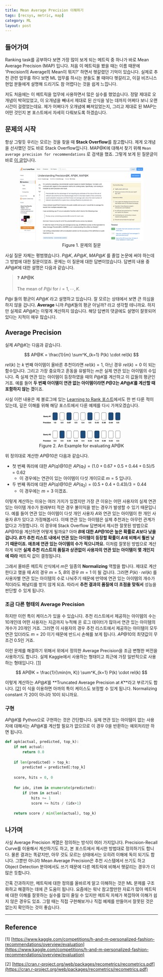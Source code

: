 ```yaml
---
title: Mean Average Precision 이해하기
tags: [recsys, metric, map]
category: ML
layout: post
---
```



<!--more-->

## 들어가며

Ranking task를 공부하다 보면 가장 많이 보게 되는 메트릭 중 하나가 바로 Mean Average Precision (MAP) 입니다. 처음 이 메트릭을 봤을 때는 이름 때문에 'Precision의 Average의 Mean이 뭐지?' 하면서 헷갈렸던 기억이 있습니다. 실제로 추천 관련 업무를 하다 보면 ML 업무를 하시는 분들도 볼 때마다 헷갈리고, 이걸 비즈니스 현업 분들에게 설명해 드리기도 참 어렵다는 것을 쉽게 느낍니다.

저도 처음에는 이 메트릭을 업무에 사용하면서 많은 실수를 했었습니다. 정말 제대로 오개념이 박혀있었고, 이 오개념을 빼내서 제대로 된 산식을 넣는 데까지 어쩌다 보니 오랜 시간이 걸렸었는데요. 제가 어쩌다가 오개념에 빠져있었는지, 그리고 제대로 된 MAP는 어떤 것인지 본 포스트에서 자세히 다뤄보도록 하겠습니다.

## 문제의 시작

항상 그렇듯 우리는 모르는 것을 찾을 때 **Stack Overflow**를 참고합니다. 제게 오개념을 선사했던 것도 바로 Stack Overflow입니다. MAP@K에 대해서 찾기 위해 `Mean average precision for recommendations` 로 검색을 했죠. 그렇게 보게 된 질문글이 바로 [이 글](https://stackoverflow.com/questions/55748792/understanding-precisionk-apk-mapk)입니다.

<center>
  <figure>
    <img src="/assets/images/2022-05-01-understanding-mean-average-precision/stack_overflow.png" alt="Stack Overflow" style="zoom:40%;" loading="lazy" />
    <figcaption style="text-align: center;">Figure 1. 문제의 질문</figcaption>
  </figure>
</center>

사실 질문 자체는 평범했습니다. $P@K$, $AP@K$, $MAP@K$ 를 졸업 논문에 써야 하는데 그 방법에 대한 질문이었죠. 문제는 이 질문에 대한 답변이었습니다. 답변의 내용 중 $AP@K$에 대한 설명은 다음과 같습니다.

>   ❓ **AP@K**
>
>   The mean of $P@i$ for $i = 1, \cdots, K$.

$P@i$ 들의 평균이 $AP@K$ 라고 설명하고 있습니다. 잘 모르는 상태에서 보면 큰 의심을 하지 않을 겁니다. **Average** 니까 $P@K$들의 평균 아닐까? 라고 생각할 테니까요. 하지만 실제로 $AP@K$는 이렇게 계산하지 않습니다. 해당 답변의 댓글에도 설명이 잘못되어 있다는 지적이 매우 많습니다.

## Average Precision

실제 $AP@K$는 다음과 같습니다.

$$
AP@K = \frac{1}{m} \sum^K_{k=1} P(k) \cdot rel(k)
$$

$rel(k)$ 는  $k$ 번째 아이템이 올바른 추천이라면 $rel(k) = 1$, 아닌 경우 $rel(k) = 0$ 이 되는 함수입니다. 그리고 가장 중요하고 혼동을 유발하는 $m$은 실제 연관 있는 아이템의 수입니다. 즉 실제 연관 있는 아이템이 등장하였을 때의 $P@K$를 계산하고 이 값들의 평균인 거죠. 예를 들어 **두 번째 아이템이 연관 없는 아이템이라면 $P@2$는 $AP@K$를 계산할 때 포함하지 않는 것**이죠.

사실 이런 내용은 제 블로그에 있는 [Learning to Rank 포스트](https://otzslayer.github.io/ml/2022/02/13/learning-to-rank.html)에서도 한 번 다룬 적이 있는데, 깊은 이해를 위해 해당 포스트에서 다룬 예제를 다시 가져오겠습니다.

<center>
  <figure>
    <img src="/assets/images/2022-02-13-learning-to-rank/queries.png" alt="Example" style="zoom:25%;" loading="lazy" />
    <figcaption style="text-align: center;">Figure 2. An Example for evaluating AP@K</figcaption>
  </figure>
</center>


위 정의대로 계산한 $AP@10$은 다음과 같습니다.

-   첫 번째 쿼리에 대한 $AP(q)@10$은 $AP(q_1) = (1.0 + 0.67 + 0.5 + 0.44 + 0.5) / 5 = 0.62$
    -   이 경우에는 연관이 있는 아이템이 다섯 개이므로 $m = 5$ 입니다.
-   두 번째 쿼리에 대한 $AP(q)@10$은 $AP(q_2) = (0.5 + 0.4 + 0.43) / 3 = 0.44$
    -   이 경우에는 $m = 3$ 이겠죠.

이렇게 계산하는 이유는 여러 가지가 있겠지만 가장 큰 이유는 어떤 사용자의 실제 연관 있는 아이템 개수가 원래부터 적은 경우 불이익을 받는 경우가 발생할 수 있기 때문입니다. 예를 들어 연관 있는 아이템이 다섯 개인 사용자 $A$와 연관 있는 아이템이 한 개인 사용자 $B$가 있다고 가정해봅시다. 이때 연관 있는 아이템은 실제 추천과는 아무런 관계가 없다고 가정합니다. 이 경우에 Stack Overflow 답변에서 제시한 잘못된 방법으로 $AP@10$을 계산하면 어떻게 될까요? 아마 **$B$에 대한 $AP@10$은 높은 확률로 $A$보다 낮을 겁니다. $B$가 추천 리스트 내에서 연관 있는 아이템이 등장할 확률이 $A$에 비해서 훨씬 낮기 때문이죠. 애초에 연관 있는 아이템의 수가 적으니까요.** 이처럼 잘못된 방법으로 계산하게 되면 **실제 추천 리스트의 품질과 상관없이 사용자의 연관 있는 아이템이 몇 개인지에 따라** 메트릭 값이 결정됩니다.

그래서 올바른 메트릭 산식에서 $m$은 일종의 **Normalizing** 역할을 합니다. 제대로 계산한다고 했을 때 $A$의 경우 $m = 5$, $B$의 경우 $m = 1$ 이 될 겁니다. 그러면 $P(k) \cdot rel(k)$ 를 사용자별 연관 있는 아이템의 수로 나눠주기 때문에 만약에 연관 있는 아이템의 개수가 적더라도 페널티를 받지 않게 되죠. 따라서 **추천 결과의 품질에 더 초점을 맞춰서** 성능을 판단할 수 있게 됩니다.

### 조금 다른 형태의 Average Precision

하지만 이런 특이 케이스가 있을 수 있습니다. 추천 리스트에서 제공하는 아이템의 수는 10개인데 어떤 사용자는 지금까지 누적해 온 로그 데이터가 많아서 연관 있는 아이템의 개수가 20개인 거죠. 그러면 이 사용자의 경우 추천 리스트에서 제공하는 아이템이 모두 연관 있더라도 $m = 20$ 이기 때문에 반드시 손해를 보게 됩니다. $AP@10$의 최댓값이 무조건 0.5인 거죠.

이런 문제를 해결하기 위해서 위에서 정의한 Average Precision을 조금 변형한 버전을 사용하기도 합니다. 실제 Kaggle에서 사용하는 형태이고 최근에 가장 일반적으로 사용하는 형태입니다. [[1]](https://www.kaggle.com/competitions/h-and-m-personalized-fashion-recommendations/overview/evaluation)

$$
AP@K = \frac{1}{\min(m, K)} \sum^K_{k=1} P(k) \cdot rel(k)
$$

이렇게 계산하는 $AP@K$를 **Truncated Average Precision at $K$**라고 부르기도 합니다. [[2]](https://cran.r-project.org/web/packages/recometrics/recometrics.pdf) 이 식을 이용하면 아까의 특이 케이스도 보정할 수 있게 됩니다. Normalizing constant 가 20이 아니라 10이 되니까요.



### 구현

$AP@K$를 Python으로 구현하는 것은 간단합니다. 실제 연관 있는 아이템이 없는 사용자에 대해서는 $AP@K$를 계산할 필요가 없으므로 이 경우 0을 반환하는 예외처리만 하면 됩니다.

```python
def apk(actual, predicted, top_k):
    if not actual:
        return 0.0
    
    if len(predicted) > top_k:
        predicted = predicted[:top_k]    
    
    score, hits = 0, 0
    
    for idx, item in enumerate(predicted):
        if item in actual:
            hits += 1
            score += hits / (idx+1)
            
    return score / min(len(actual), top_k)
```

## 나가며

사실 Average Precision 계열은 정의하는 방식이 여러 가지입니다. Precision-Recall Curve를 이용해서 계산하기도 하고, 본 포스트에서 제시한 방법대로 정의하기도 합니다. 물론 결과는 똑같지만, 아무 것도 모르는 상태에서는 오히려 이해에 독이 되기도 합니다. 그뿐만 아니라 Mean Average Precision은 추천 시스템에서 쓰기도 하고 Object Detection 분야에서도 쓰기 때문에 다른 메트릭에 비해서 헷갈리는 경우가 더 많은 듯합니다.

간혹 간과하지만, 메트릭에 대한 정의를 올바르게 알고 이해하는 것은 ML 문제를 구조화하고 해결하는 데에 큰 도움이 됩니다. 요즘에는 워낙 참고할만한 자료가 많아 메트릭에 대한 이해를 잘못하는 실수를 많이 줄일 수 있지만 메트릭 자체가 복잡하여 이해가 쉽지 않은 경우도 있죠. 그럴 때는 직접 구현해보거나 직접 예제를 만들어서 잘못된 것은 없는지 확인하는 것이 좋습니다. 

---

## Reference

[1] [https://www.kaggle.com/competitions/h-and-m-personalized-fashion-recommendations/overview/evaluation](https://www.kaggle.com/competitions/h-and-m-personalized-fashion-recommendations/overview/evaluation)

[2] [https://cran.r-project.org/web/packages/recometrics/recometrics.pdf](https://cran.r-project.org/web/packages/recometrics/recometrics.pdf)
